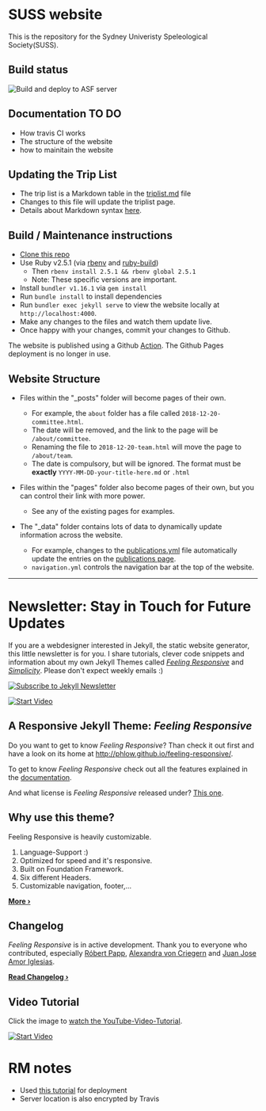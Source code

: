 # SUSS website

This is the repository for the Sydney Univeristy Speleological Society(SUSS).

## Build status

![Build and deploy to ASF server](https://github.com/rafidmorshedi/suss-website-redesign/actions/workflows/push-to-asf.yml/badge.svg)

## Documentation TO DO
- How travis CI works
- The structure of the website
- how to mainitain the website

## Updating the Trip List
- The trip list is a Markdown table in the [triplist.md](./pages/triplist.md) file
- Changes to this file will update the triplist page.
- Details about Markdown syntax [here](https://www.markdownguide.org/extended-syntax/).

## Build / Maintenance instructions
- [Clone this repo](https://docs.github.com/en/repositories/creating-and-managing-repositories/cloning-a-repository)
- Use Ruby v2.5.1 (via [rbenv](https://github.com/rbenv/rbenv) and [ruby-build](https://github.com/rbenv/ruby-build#readme))
  - Then `rbenv install 2.5.1 && rbenv global 2.5.1`
  - Note: These specific versions are important.
- Install `bundler v1.16.1` via `gem install`
- Run `bundle install` to install dependencies
- Run `bundler exec jekyll serve` to view the website locally at `http://localhost:4000`.
- Make any changes to the files and watch them update live.
- Once happy with your changes, commit your changes to Github.

The website is published using a Github [Action](https://github.com/rafidmorshedi/suss-website-redesign/actions). The Github Pages deployment is no longer in use.

## Website Structure
- Files within the "_posts" folder will become pages of their own.
  - For example, the `about` folder has a file called `2018-12-20-committee.html`.
  - The date will be removed, and the link to the page will be `/about/committee`.
  - Renaming the file to `2018-12-20-team.html` will move the page to `/about/team`. 
  - The date is compulsory, but will be ignored. The format must be **exactly** `YYYY-MM-DD-your-title-here.md` or `.html`

- Files within the "pages" folder also become pages of their own, but you can control their link with more power.
  - See any of the existing pages for examples.

- The "_data" folder contains lots of data to dynamically update information across the website.
  - For example, changes to the [publications.yml](./_data/publications.yml) file automatically update the entries on the [publications page](https://suss.caves.org.au/about/publications/).
  - `navigation.yml` controls the navigation bar at the top of the website.
  

<hr>

# Newsletter: Stay in Touch for Future Updates

If you are a webdesigner interested in Jekyll, the static website generator, this little newsletter is for you. I share tutorials, clever code snippets and information about my own Jekyll Themes called [*Feeling Responsive*][7] and [*Simplicity*][8]. Please don't expect weekly emails :)

[![Subscribe to Jekyll Newsletter](https://phlow.github.io/static/tinyletter_subscribe_button.png)](https://tinyletter.com/feeling-responsive)


[![Start Video](https://github.com/Phlow/feeling-responsive/blob/gh-pages/images/video-feeling-responsive-1280x720.jpg)](https://www.youtube.com/embed/3b5zCFSmVvU)

## A Responsive Jekyll Theme: *Feeling Responsive*

Do you want to get to know *Feeling Responsive*? Than check it out first and have a look on its home at  <http://phlow.github.io/feeling-responsive/>.

To get to know *Feeling Responsive* check out all the features explained in the [documentation][1].

And what license is *Feeling Responsive* released under? [This one][2].



## Why use this theme?

Feeling Responsive is heavily customizable.

1. Language-Support :)
2. Optimized for speed and it's responsive.
3. Built on Foundation Framework.
4. Six different Headers.
5. Customizable navigation, footer,...

**[More ›][3]**



## Changelog

*Feeling Responsive* is in active development. Thank you to everyone who contributed, especially [Róbert Papp][5], [Alexandra von Criegern](https://github.com/plutonik-a) and [Juan Jose Amor Iglesias](https://github.com/jjamor).

**[Read Changelog ›][6]**



## Video Tutorial

Click the image to [watch the YouTube-Video-Tutorial][4].

[![Start Video](https://github.com/Phlow/feeling-responsive/blob/gh-pages/images/video-feeling-responsive-tutorial-frontpage.jpg)](https://www.youtube.com/watch?v=rLS-BEvlEyY)








 [1]: http://phlow.github.io/feeling-responsive/documentation/
 [2]: https://github.com/Phlow/feeling-responsive/blob/gh-pages/LICENSE
 [3]: http://phlow.github.io/feeling-responsive/info/
 [4]: https://www.youtube.com/watch?v=rLS-BEvlEyY
 [5]: https://github.com/TWiStErRob
 [6]: https://phlow.github.io/feeling-responsive/changelog/
 [7]: http://phlow.github.io/feeling-responsive/
 [8]: http://phlow.github.io/simplicity/
 [9]: #
 [10]: #

 # RM notes
 - Used [this tutorial](https://oncletom.io/2016/travis-ssh-deploy/) for deployment
 - Server location is also encrypted by Travis
